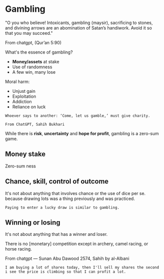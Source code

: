 # Gambling

"O you who believe! Intoxicants, gambling (maysir), sacrificing to stones, and divining arrows are an abomination of Satan’s handiwork. Avoid it so that you may succeed."

From chatgpt, (Qur’an 5:90)

What's the essence of gambling?
* **Money/assets** at stake
* Use of randomness
* A few win, many lose

Moral harm:
* Unjust gain
* Exploitation
* Addiction
* Reliance on luck

~~~admonish note
Whoever says to another: ‘Come, let us gamble,’ must give charity.

From ChatGPT, Sahih Bukhari
~~~

While there is **risk**, **uncertainty** and **hope for profit**, gambling is a zero-sum game.

## Money stake

Zero-sum ness

## Chance, skill, control of outcome

It's not about anything that involves chance or the use of dice per se. because drawing lots was a thing previously and was practiced. 

~~~admonish example title="Lucky draw"
Paying to enter a lucky draw is similar to gambling.
~~~

## Winning or losing

It's not about anything that has a winner and loser.

There is no [monetary] competition except in archery, camel racing, or horse racing.

From chatgpt
— Sunan Abu Dawood 2574, Sahih by al-Albani


~~~admonish note title="Me on day trading"
I am buying a lot of shares today, then I'll sell my shares the second i see the price is climbing so that I can profit a lot.
~~~
